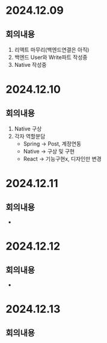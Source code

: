 # 2024.12.09
## 회의내용

1. 리액트 마무리(백엔드연결은 아직)
2. 백엔드 User와 Write파트 작성중
3. Native 작성중

# 2024.12.10
## 회의내용

1. Native 구상
2. 각자 역할분담
    - Spring -> Post, 계정연동
    - Native -> 구상 및 구현
    - React -> 기능구현x, 디자인만 변경

# 2024.12.11
## 회의내용

-


# 2024.12.12
## 회의내용

-


# 2024.12.13
## 회의내용